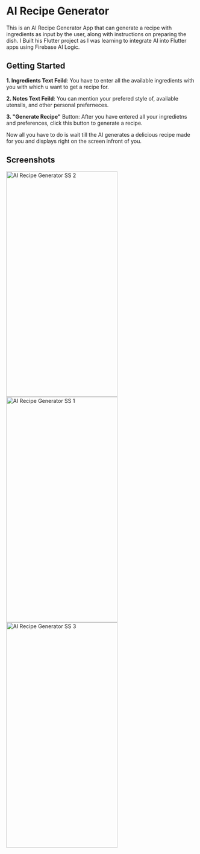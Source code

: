 # AI Recipe Generator

This is an AI Recipe Generator App that can generate a recipe with ingredients as input by the user, along with instructions on preparing the dish. I Built his Flutter project as I was learning to integrate AI into Flutter apps using Firebase AI Logic.

## Getting Started

**1. Ingredients Text Feild**: You have to enter all the available ingredients with you with which u want to get a recipe for.

**2. Notes Text Feild**: You can mention your prefered style of, available utensils, and other personal preferneces.

**3. "Generate Recipe"** Button: After you have entered all your ingredietns and preferences, click this button to generate a recipe.

Now all you have to do is wait till the AI generates a delicious recipe made for you and displays right on the screen infront of you.

## Screenshots

<img width="295" height="599" alt="AI Recipe Generator SS 2" src="https://github.com/user-attachments/assets/63a9eaed-f930-487d-ad6a-8d7ecf31b2a7" />     

<img width="295" height="599" alt="AI Recipe Generator SS 1" src="https://github.com/user-attachments/assets/f79cbbb7-e880-4e17-9cbc-88f684c2a58c" />     

<img width="295" height="599" alt="AI Recipe Generator SS 3" src="https://github.com/user-attachments/assets/0ee2e3a6-0d0b-45bc-82db-2f2c65eea494" />

